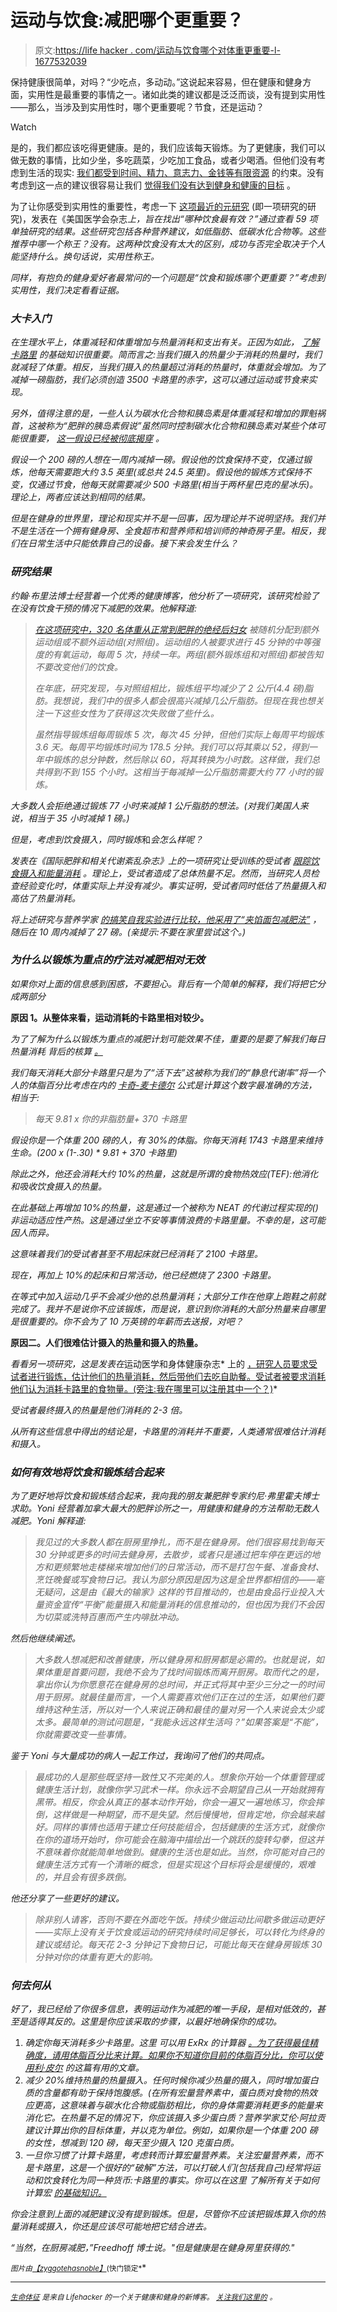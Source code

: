 # 运动与饮食:减肥哪个更重要？

> 原文:[https://life hacker . com/运动与饮食哪个对体重更重要-l-1677532039](https://lifehacker.com/exercise-vs-diet-which-is-more-important-for-weight-l-1677532039)

保持健康很简单，对吗？“少吃点，多动动。”这说起来容易，但在健康和健身方面，实用性是最重要的事情之一。诸如此类的建议都是泛泛而谈，没有提到实用性——那么，当涉及到实用性时，哪个更重要呢？节食，还是运动？

Watch

是的，我们都应该吃得更健康。是的，我们应该每天锻炼。为了更健康，我们可以做无数的事情，比如少坐，多吃蔬菜，少吃加工食品，或者少喝酒。但他们没有考虑到生活的现实: [我们都受到时间、精力、意志力、金钱等有限资源](http://dicktalens.com/the-word-healthy-sucks/) 的约束。没有考虑到这一点的建议很容易让我们 [觉得我们没有达到健身和健康的目标](https://lifehacker.com/how-to-start-exercising-when-youre-already-overweight-1521317096) 。

为了让你感受到实用性的重要性，考虑一下 [这项最近的元研究](http://jama.jamanetwork.com/article.aspx?articleid=1900510) (即一项研究的研究)，发表在《美国医学会杂志*上，旨在找出“哪种饮食最有效？”通过查看 59 项单独研究的结果。这些研究包括各种营养建议，如低脂肪、低碳水化合物等。这些推荐中哪一个称王？没有。这两种饮食没有太大的区别，成功与否完全取决于个人能坚持什么。换句话说，*实用性*称王。*

*同样，有抱负的健身爱好者最常问的一个问题是“饮食和锻炼哪个更重要？”考虑到实用性，我们决定看看证据。*

### ***大卡入门*** 

*在生理水平上，体重减轻和体重增加与热量消耗和支出有关。正因为如此， [了解卡路里](http://www.fitocracy.com/knowledge/weight-loss-101/) 的基础知识很重要。简而言之:当我们摄入的热量少于消耗的热量时，我们就减轻了体重。相反，当我们摄入的热量超过消耗的热量时，体重就会增加。为了减掉一磅脂肪，我们必须创造 3500 卡路里的赤字，这可以通过运动或节食来实现。*

*另外，值得注意的是，一些人认为碳水化合物和胰岛素是体重减轻和增加的罪魁祸首，这被称为“肥胖的胰岛素假说”虽然同时控制碳水化合物和胰岛素对某些个体可能很重要， [*这一假设已经被彻底揭穿*](http://wholehealthsource.blogspot.com/2011/08/carbohydrate-hypothesis-of-obesity.html) *。**

*假设一个 200 磅的人想在一周内减掉一磅。假设他的饮食保持不变，仅通过锻炼，他每天需要跑大约 3.5 英里(或总共 24.5 英里)。假设他的锻炼方式保持不变，仅通过节食，他每天就需要减少 500 卡路里(相当于两杯星巴克的星冰乐)。理论上，两者应该达到相同的结果。*

*但是在健身的世界里，理论和现实并不是一回事，因为理论并不说明坚持。我们并不是生活在一个拥有健身房、全食超市和营养师和培训师的神奇房子里。相反，我们在日常生活中只能依靠自己的设备。接下来会发生什么？*

### ***研究结果***

*约翰·布里法博士经营着一个优秀的健康博客，他分析了一项研究，该研究检验了在没有饮食干预的情况下减肥的效果。他解释道:*

> *[*在这项研究中，320 名体重从正常到肥胖的绝经后妇女*](http://www.nature.com/ijo/journal/v35/n3/full/ijo2010147a.html) *被随机分配到额外运动组或不额外运动组(对照组)。运动组的人被要求进行 45 分钟的中等强度的有氧运动，每周 5 次，持续一年。两组(额外锻炼组和对照组)都被告知不要改变他们的饮食。**
> 
> *在年底，研究发现，与对照组相比，锻炼组平均减少了 2 公斤(4.4 磅)脂肪。我想说，我们中的很多人都会很高兴减掉几公斤脂肪。但现在我也想关注一下这些女性为了获得这次失败做了些什么。*
> 
> *虽然指导锻炼组每周锻炼 5 次，每次 45 分钟，但他们实际上每周平均锻炼 3.6 天。每周平均锻炼时间为 178.5 分钟。我们可以将其乘以 52，得到一年中锻炼的总分钟数，然后除以 60，将其转换为小时数。这样做，我们总共得到不到 155 个小时。这相当于每减掉一公斤脂肪需要大约 77 小时的锻炼。*

*大多数人会拒绝通过锻炼 77 小时来减掉 1 公斤脂肪的想法。(对我们美国人来说，相当于 35 小时减掉 1 磅。)*

*但是，考虑到饮食摄入，同时锻炼*和*会怎么样呢？*

*发表在《国际肥胖和相关代谢紊乱杂志》上的一项研究让受训练的受试者 [跟踪饮食摄入和能量消耗](http://www.ncbi.nlm.nih.gov/pubmed/9578242) 。理论上，受试者造成了总体热量不足。然而，当研究人员检查经验变化时，体重实际上并没有减少。事实证明，受试者同时低估了热量摄入和高估了热量消耗。*

*将上述研究与营养学家 [的搞笑自我实验进行比较，他采用了“夹馅面包减肥法”](http://www.cnn.com/2010/HEALTH/11/08/twinkie.diet.professor/) ，随后在 10 周内减掉了 27 磅。(亲提示:不要在家里尝试这个。)*

### ***为什么以锻炼为重点的疗法对减肥相对无效***

*如果你对上面的信息感到困惑，不要担心。背后有一个简单的解释，我们将把它分成两部分*

**原因 1。从整体来看，运动消耗的卡路里相对较少。**

*为了了解为什么以锻炼为重点的减肥计划可能效果不佳，重要的是要了解我们每日热量消耗 背后的核算 [。](http://www.bodyrecomposition.com/fat-loss/how-to-estimate-maintenance-caloric-intake.html/)*

*我们每天消耗大部分卡路里只是为了“活下去”这被称为我们的“静息代谢率”将一个人的体脂百分比考虑在内的 [卡奇-麦卡德尔](http://en.wikipedia.org/wiki/Basal_metabolic_rate) 公式是计算这个数字最准确的方法，相当于:*

> *每天 9.81 x 你的非脂肪量+ 370 卡路里*

*假设你是一个体重 200 磅的人，有 30%的体脂。你每天消耗 1743 卡路里来维持生命。(200 x (1-.30) * 9.81 + 370 卡路里)*

*除此之外，他还会消耗大约 10%的热量，这就是所谓的食物热效应(TEF):他消化和吸收饮食摄入的热量。*

*在此基础上再增加 10%的热量，这是通过一个被称为 NEAT 的代谢过程实现的()非运动适应性产热。这是通过坐立不安等事情浪费的卡路里量。不幸的是，这可能因人而异。*

*这意味着我们的受试者甚至不用起床就已经消耗了 2100 卡路里。*

*现在，再加上 10%的起床和日常活动，他已经燃烧了 2300 卡路里。*

*在等式中加入运动几乎不会减少他的总热量消耗；大部分工作在他穿上跑鞋之前就完成了。我并不是说你不应该锻炼，而是说，意识到你消耗的大部分热量来自哪里是很重要的。你不会为了 10 万英镑的年薪而去送报，对吧？*

**原因二。人们很难估计摄入的热量和摄入的热量。**

*看看另一项研究，这是发表在*运动医学和身体健康杂志* 上的 [，研究人员要求受试者进行锻炼，估计他们的热量消耗，然后带他们去吃自助餐。受试者被要求消耗他们认为消耗卡路里的食物量。(旁注:我在哪里可以注册其中一个？)](http://www.ncbi.nlm.nih.gov/pubmed/21178922)*

*受试者最终摄入的热量是他们消耗的 2-3 倍。*

*从所有这些信息中得出的结论是，卡路里的消耗并不重要，人类通常很难估计消耗和摄入。*

### ***如何有效地将饮食和锻炼结合起来***

*为了更好地将饮食和锻炼结合起来，我向我的朋友兼肥胖专家约尼·弗里霍夫博士求助。Yoni 经营着加拿大最大的肥胖诊所之一，用健康和健身的方法帮助无数人减肥。Yoni 解释道:*

> *我见过的大多数人都在厨房里挣扎，而不是在健身房。他们很容易找到每天 30 分钟或更多的时间去健身房，去散步，或者只是通过把车停在更远的地方和更频繁地走楼梯来增加他们的日常活动，而不是打包午餐、准备食材、烹饪晚餐或写食物日记。我认为部分原因是因为这是全世界都相信的——毫无疑问，这是由《最大的输家》这样的节目推动的，也是由食品行业投入大量资金宣传“平衡”能量摄入和能量消耗的信息推动的，但也因为我们不会因为切菜或洗特百惠而产生内啡肽冲动。*

*然后他继续阐述。*

> *大多数人想减肥和改善健康，所以健身房和厨房都是必需的。也就是说，如果体重是首要问题，我绝不会为了找时间锻炼而离开厨房。取而代之的是，拿出你认为你愿意花在健身房的总时间，并正式将其中至少三分之一的时间用于厨房。就最佳量而言，一个人需要喜欢他们正在过的生活，如果他们要维持这种生活，所以对一个人来说正确和最佳的量对另一个人来说会太少或太多。最简单的测试问题是，“我能永远这样生活吗？”如果答案是“不能”，你就需要改变一些事情。*

*鉴于 Yoni 与大量成功的病人一起工作过，我询问了他们的共同点。*

> *最成功的人是那些既坚持一致性又不完美的人。想象你开始一个体重管理或健康生活计划，就像你学习武术一样。你永远不会期望自己从一开始就拥有黑带。相反，你会从真正的基本动作开始，你会一遍又一遍地练习，你会摔倒，这样做是一种期望，而不是失望。然后慢慢地，但肯定地，你会越来越好。同样的事情也适用于建立任何技能组合，包括健康的生活方式，就像你在你的道场开始时，你可能会在脑海中描绘出一个跳跃的旋转勾拳，但这并不意味着你就能简单地做到。健康的生活也是如此。当然，你可能对自己的健康生活方式有一个清晰的概念，但是实现这个目标将会是缓慢的，艰难的，并且会有很多跌倒。*

*他还分享了一些更好的建议。*

> *除非别人请客，否则不要在外面吃午饭。持续少做运动比间歇多做运动更好——实际上没有关于饮食或运动的研究持续时间足够长，可以转化为终身的建议或结论。每天花 2-3 分钟记下食物日记，可能比每天在健身房锻炼 30 分钟对你的体重有更大的影响。*

### ***何去何从***

*好了，我已经给了你很多信息，表明运动作为减肥的唯一手段，是相对低效的，甚至是适得其反的。这里是你应该采取的步骤，以最好地确保你的成功。*

1.  *确定你每天消耗多少卡路里。这里 可以用 ExRx 的计算器 [。为了获得最佳精确度，请用体脂百分比来计算。如果你不知道你目前的体脂百分比，你可以使用利·皮尔](http://www.exrx.net/Calculators/CalRequire.html) 的这篇有用的文章。*
2.  *减少 20%维持热量的热量摄入。任何时候你减少热量的摄入，同时增加蛋白质的含量都有助于保持饱腹感。(在所有宏量营养素中，蛋白质对食物的热效应更高，这意味着与碳水化合物或脂肪相比，你的身体需要消耗更多的能量来消化它。在热量不足的情况下，你应该摄入多少蛋白质？营养学家艾伦·阿拉贡建议计算出你的目标体重，并以克为单位。例如，如果你是一个体重 200 磅的女性，想减到 120 磅，每天至少摄入 120 克蛋白质。*
3.  *一旦你习惯了计算卡路里，考虑转而计算宏量营养素。关注宏量营养素，而不是卡路里，这是一个很好的“破解”方法，可以打破人们(包括我自己)经常将运动和饮食转化为同一种货币:卡路里的事实。你可以在这里 了解所有关于如何计算宏 [的基础知识。](http://ontheregimen.com/2013/10/15/how-to-count-your-macros-a-comprehensive-guide/)*

*你会注意到上面的减肥建议没有提到锻炼。但是，尽管你不应该把锻炼算入你的热量消耗或摄入，你还是应该尽可能地把它结合进去。*

*“当然，在厨房减肥，”Freedhoff 博士说。"但是健康是在健身房里获得的."*

*<small>*图片由*</small>[<small>*【zyggotehasnoble】*</small>](http://www.shutterstock.com/pic.mhtml?id=166082600&src=id)<small>*(快门锁定*</small>*

* * *

*[*<small>生命体征</small>*](http://vitals.lifehacker.com/) <small>*是来自 Lifehacker 的一个关于健康和健身的新博客。*</small> [*<small>关注我们这里的</small>*](https://twitter.com/VitalsLH) *<small>。</small>**